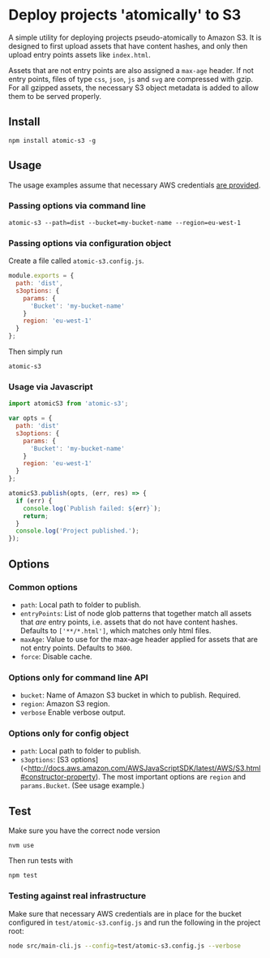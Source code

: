 # Deploy projects 'atomically' to S3

A simple utility for deploying projects pseudo-atomically to Amazon S3.
It is designed to first upload assets that have content hashes, and
only then upload entry points assets like `index.html`.

Assets that are not entry points are also assigned a `max-age` header.
If not entry points, files of type `css`, `json`, `js` and `svg` are
compressed with gzip. For all gzipped assets, the necessary S3 object
metadata is added to allow them to be served properly.

## Install

```shell
npm install atomic-s3 -g
```

## Usage

The usage examples assume that necessary AWS credentials [are provided](http://docs.aws.amazon.com/AWSJavaScriptSDK/guide/node-configuring.html).

### Passing options via command line

```shell
atomic-s3 --path=dist --bucket=my-bucket-name --region=eu-west-1
```

### Passing options via configuration object

Create a file called `atomic-s3.config.js`.
```js
module.exports = {
  path: 'dist',
  s3options: {
    params: {
      'Bucket': 'my-bucket-name'
    }
    region: 'eu-west-1'
  }
};
```

Then simply run
```
atomic-s3
```

### Usage via Javascript

```js
import atomicS3 from 'atomic-s3';

var opts = {
  path: 'dist'
  s3options: {
    params: {
      'Bucket': 'my-bucket-name'
    }
    region: 'eu-west-1'
  }
};

atomicS3.publish(opts, (err, res) => {
  if (err) {
    console.log(`Publish failed: ${err}`);
    return;
  }
  console.log('Project published.');
});
```

## Options

### Common options

- `path`: Local path to folder to publish.
- `entryPoints`: List of node glob patterns that together match all assets that *are* entry points, i.e. assets that do not have content hashes. Defaults to `['**/*.html']`, which matches only html files.
- `maxAge`: Value to use for the max-age header applied for assets that are not entry points. Defaults to `3600`.
- `force`: Disable cache.

### Options only for command line API

- `bucket`: Name of Amazon S3 bucket in which to publish. Required.
- `region`: Amazon S3 region.
- `verbose` Enable verbose output.

### Options only for config object

- `path`: Local path to folder to publish.
- `s3options`: [S3 options](<http://docs.aws.amazon.com/AWSJavaScriptSDK/latest/AWS/S3.html#constructor-property). The most important options are `region` and `params.Bucket`. (See usage example.)

## Test

Make sure you have the correct node version
```shell
nvm use
```

Then run tests with
```shell
npm test
```

### Testing against real infrastructure

Make sure that necessary AWS credentials are in place
for the bucket configured in `test/atomic-s3.config.js`
and run the following in the project root:

```bash
node src/main-cli.js --config=test/atomic-s3.config.js --verbose
```
